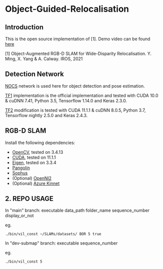 Object-Guided-Relocalisation
========================================

## Introduction

This is the open source implementation of [1]. Demo video can be found [here](https://www.youtube.com/watch?v=H3i9Q4JvX2o) 

[1] Object-Augmented RGB-D SLAM for Wide-Disparity Relocalisation. Y. Ming, X. Yang & A. Calway. IROS, 2021

## Detection Network
[NOCS](https://arxiv.org/abs/1901.02970) network is used here for object detection and pose estimation.

[TF1](https://github.com/hughw19/NOCS_CVPR2019) implementation is the official implementation and tested with CUDA 10.0 & cuDNN 7.41, Python 3.5, Tensorflow 1.14.0 and Keras 2.3.0.

[TF2](https://github.com/YuhangMing/NOCS_CVPR2019) modification is tested with CUDA 11.1.1 & cuDNN 8.0.5, Python 3.7, Tensorflow nightly 2.5.0 and Keras 2.4.3.

## RGB-D SLAM 
Install the following dependencies:
- [OpenCV](https://opencv.org/), tested on 3.4.13
- [CUDA](https://developer.nvidia.com/cuda-zone), tested on 11.1.1
- [Eigen](http://eigen.tuxfamily.org/index.php?title=Main_Page), tested on 3.3.4
- [Pangolin](https://github.com/stevenlovegrove/Pangolin)
- [Sophus](https://github.com/strasdat/Sophus)
- (Optional) [OpenNI2](https://structure.io/openni)
- (Optional) [Azure Kinnet](https://docs.microsoft.com/en-us/azure/kinect-dk/)

## 2. REPO USAGE
In "main" branch: executable data_path folder_name sequence_number display_or_not

eg.
```shell
./bin/vil_const ~/SLAMs/datasets/ BOR 5 true
```

In "dev-submap" branch: executable sequence_number

eg.
```shell
./bin/vil_const 5
```
